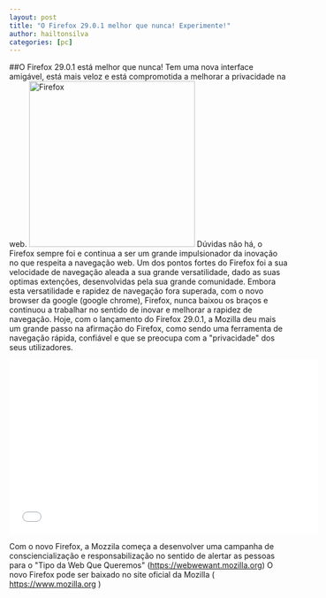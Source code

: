 ```yaml
---
layout: post
title: "O Firefox 29.0.1 melhor que nunca! Experimente!"
author: hailtonsilva
categories: [pc]
---
```

##O Firefox 29.0.1 está melhor que nunca! Tem uma nova interface amigável, está mais veloz e está compromotida a melhorar a privacidade na web.
<img alt="Firefox" width="300px" src="https://assets.mozillalabs.com/Brands-Logos/Firefox/logo-only/firefox_logo-only_RGB.png">
Dúvidas não há, o Firefox sempre foi e continua a ser um grande impulsionador da inovação no que respeita a navegação web. Um dos pontos fortes do Firefox foi a sua velocidade de navegação aleada a sua grande versatilidade, dado as suas optimas extenções, desenvolvidas pela sua grande comunidade. Embora esta versatilidade e rapidez de navegação fora superada, com o novo browser da google (google chrome), Firefox, nunca baixou os braços e continuou a trabalhar no sentido de inovar e melhorar a rapidez de navegação. Hoje, com o lançamento do Firefox 29.0.1, a Mozilla deu mais um grande passo na afirmação do Firefox, como sendo uma ferramenta de navegação rápida, confiável e que se preocupa com a "privacidade" dos seus utilizadores.


  <iframe width="560" height="315" src="//www.youtube.com/embed/Xm5i5kbIXzc" frameborder="0" allowfullscreen></iframe>
  

  Com o novo Firefox, a Mozzila começa a desenvolver uma campanha de consciencialização e responsabilização no sentido de alertar as pessoas para o "Tipo da Web Que Queremos" (https://webwewant.mozilla.org) 
  O novo Firefox pode ser baixado no site oficial da Mozilla ( https://www.mozilla.org )